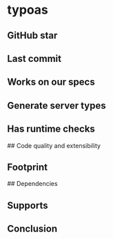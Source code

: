 # typoas

## GitHub star

## Last commit

## Works on our specs

## Generate server types

## Has runtime checks

## Code quality and extensibility

## Footprint

## Dependencies

## Supports

## Conclusion

